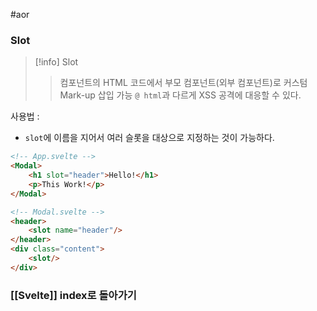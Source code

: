 #aor
### Slot
>[!info]
>Slot
>
>>컴포넌트의 HTML 코드에서 부모 컴포넌트(외부 컴포넌트)로 커스텀 Mark-up 삽입 가능
>>`@ html`과 다르게 XSS 공격에 대응할 수 있다.

사용법 :
- `slot`에 이름을 지어서 여러 슬롯을 대상으로 지정하는 것이 가능하다.

```html
<!-- App.svelte -->
<Modal>
	<h1 slot="header">Hello!</h1>
	<p>This Work!</p>
</Modal>
```

```html
<!-- Modal.svelte -->
<header>
	<slot name="header"/>
</header>
<div class="content">
	<slot/>
</div>
```

### [[Svelte]] index로 돌아가기